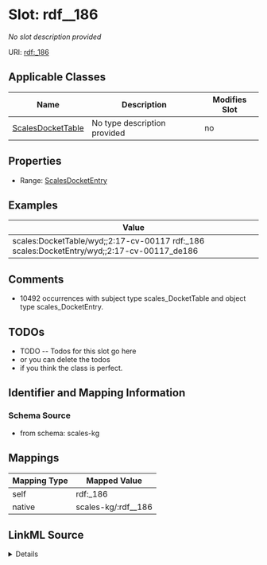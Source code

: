 

# Slot: rdf__186


_No slot description provided_





URI: [rdf:_186](http://www.w3.org/1999/02/22-rdf-syntax-ns#_186)



<!-- no inheritance hierarchy -->





## Applicable Classes

| Name | Description | Modifies Slot |
| --- | --- | --- |
| [ScalesDocketTable](../classes/ScalesDocketTable.md) | No type description provided |  no  |







## Properties

* Range: [ScalesDocketEntry](../classes/ScalesDocketEntry.md)






## Examples

| Value |
| --- |
| scales:DocketTable/wyd;;2:17-cv-00117 rdf:_186 scales:DocketEntry/wyd;;2:17-cv-00117_de186 |

## Comments

* 10492 occurrences with subject type scales_DocketTable and object type scales_DocketEntry.

## TODOs

* TODO -- Todos for this slot go here
* or you can delete the todos
* if you think the class is perfect.

## Identifier and Mapping Information







### Schema Source


* from schema: scales-kg




## Mappings

| Mapping Type | Mapped Value |
| ---  | ---  |
| self | rdf:_186 |
| native | scales-kg/:rdf__186 |




## LinkML Source

<details>
```yaml
name: rdf__186
description: No slot description provided
todos:
- TODO -- Todos for this slot go here
- or you can delete the todos
- if you think the class is perfect.
comments:
- 10492 occurrences with subject type scales_DocketTable and object type scales_DocketEntry.
examples:
- value: scales:DocketTable/wyd;;2:17-cv-00117 rdf:_186 scales:DocketEntry/wyd;;2:17-cv-00117_de186
from_schema: scales-kg
rank: 1000
slot_uri: rdf:_186
alias: rdf__186
domain_of:
- scales_DocketTable
range: scales_DocketEntry

```
</details>